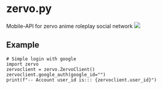 # zervo.py
Mobile-API for zervo anime roleplay social network
![](https://camo.githubusercontent.com/55363398856946d1ceb8fb881b217a5b2dc67b22cc7fa756b37771750d832684/68747470733a2f2f706c61792d6c682e676f6f676c6575736572636f6e74656e742e636f6d2f7046437a676b4a714d5a6562522d306c33645141433831644c6655434f6a385879305839373338324c4d41446b7267716776467a614c44736a496279633536645851)

## Example
```python3
# Simple login with google
import zervo
zervoclient = zervo.ZervoClient()
zervoclient.google_auth(google_id="")
print(f"-- Account user_id is::: {zervoclient.user_id}")
```

